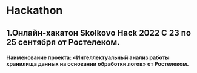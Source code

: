 # Hackathon
## 1.Онлайн-хакатон Skolkovo Hack 2022 С 23 по 25 сентября от Ростелеком.  
#### Наименование проекта: «Интеллектуальный анализ работы хранилища данных на основании обработки логов» от Ростелеком.    
